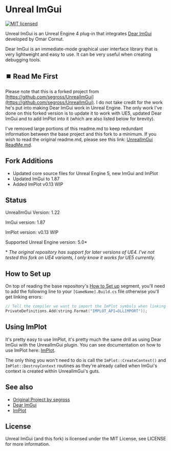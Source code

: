 Unreal ImGui
============
[![MIT licensed](https://img.shields.io/badge/license-MIT-blue.svg)](LICENSE.md)

Unreal ImGui is an Unreal Engine 4 plug-in that integrates [Dear ImGui](https://github.com/ocornut/imgui) developed by Omar Cornut.

Dear ImGui is an immediate-mode graphical user interface library that is very lightweight and easy to use. It can be very useful when creating debugging tools.

:stop_button: Read Me First
---------------------------
Please note that this is a forked project from [https://github.com/segross/UnrealImGui](https://github.com/segross/UnrealImGui). I do not take credit for the work he's put into making Dear ImGui work in Unreal Engine. The only work I've done on this forked version is to update it to work with UE5, updated Dear ImGui and to add ImPlot into it (which are also listed below for brevity).

I've removed large portions of this readme.md to keep redundant information between the base project and this fork to a minimum. If you wish to read the original readme.md, please see this link: [UnrealImGui ReadMe.md](https://github.com/segross/UnrealImGui/blob/master/README.md).

Fork Additions
--------------
 - Updated core source files for Unreal Engine 5, new ImGui and ImPlot
 - Updated ImGui to 1.87
 - Added ImPlot v0.13 WIP

Status
------
UnrealImGui Version: 1.22

ImGui version: 1.87

ImPlot version: v0.13 WIP

Supported Unreal Engine version: 5.0*

\* *The original repository has support for later versions of UE4. I've not tested this fork on UE4 variants, I only know it works for UE5 currently.*

How to Set up
-------------
On top of reading the base repository's [How to Set up](https://github.com/segross/UnrealImGui/blob/master/README.md#how-to-set-up) segment, you'll need to add the following line to your `[GameName].Build.cs` file otherwise you'll get linking errors:

```cpp
// Tell the compiler we want to import the ImPlot symbols when linking against ImGui plugin 
PrivateDefinitions.Add(string.Format("IMPLOT_API=DLLIMPORT"));
```

Using ImPlot
------------
It's pretty easy to use ImPlot, it's pretty much the same drill as using Dear ImGui with the UnrealImGui plugin. You can see documentation on how to use ImPlot here: [ImPlot](https://github.com/epezent/implot).

The only thing you won't need to do is call the `ImPlot::CreateContext()` and `ImPlot::DestroyContext` routines as they're already called when ImGui's context is created within UnrealImGui's guts.

See also
--------
 - [Original Project by segross](https://github.com/segross/UnrealImGui)
 - [Dear ImGui](https://github.com/ocornut/imgui)
 - [ImPlot](https://github.com/epezent/implot)


License
-------
Unreal ImGui (and this fork) is licensed under the MIT License, see LICENSE for more information.
